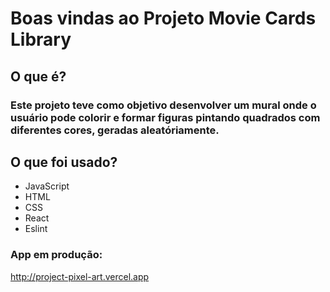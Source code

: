 # Boas vindas ao Projeto Movie Cards Library

## O que é?

### Este projeto teve como objetivo desenvolver um mural onde o usuário pode colorir e formar figuras pintando quadrados com diferentes cores, geradas aleatóriamente.

## O que foi usado?

- JavaScript
- HTML
- CSS
- React
- Eslint

### App em produção:
http://project-pixel-art.vercel.app